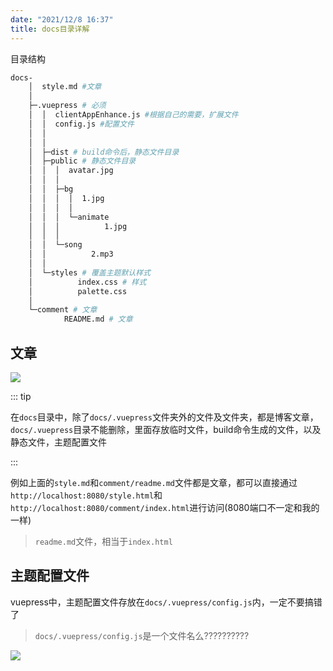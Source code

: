 ```yaml
---
date: "2021/12/8 16:37"
title: docs目录详解
---
```




目录结构

```sh
docs-
    │  style.md #文章
    │  
    ├─.vuepress # 必须
    │  │  clientAppEnhance.js #根据自己的需要，扩展文件
    │  │  config.js #配置文件
    │  │  
    │  │      
    │  ├─dist # build命令后，静态文件目录
    │  ├─public # 静态文件目录
    │  │  │  avatar.jpg
    │  │  │  
    │  │  ├─bg
    │  │  │  │  1.jpg
    │  │  │  │  
    │  │  │  └─animate
    │  │  │          1.jpg
    │  │  │          
    │  │  └─song
    │  │          2.mp3
    │  │          
    │  └─styles # 覆盖主题默认样式
    │          index.css # 样式
    │          palette.css
    │          
    └─comment # 文章
            README.md # 文章
```



## 文章

![](https://picture.xcye.xyz/image-20211208165052341.png?x-oss-process=style/pictureProcess1)



::: tip

在`docs`目录中，除了`docs/.vuepress`文件夹外的文件及文件夹，都是博客文章，`docs/.vuepress`目录不能删除，里面存放临时文件，build命令生成的文件，以及静态文件，主题配置文件

:::



例如上面的`style.md`和`comment/readme.md`文件都是文章，都可以直接通过`http://localhost:8080/style.html`和`http://localhost:8080/comment/index.html`进行访问(8080端口不一定和我的一样)

> `readme.md`文件，相当于`index.html`



## 主题配置文件

vuepress中，主题配置文件存放在`docs/.vuepress/config.js`内，一定不要搞错了

> `docs/.vuepress/config.js`是一个文件名么??????????



![](https://picture.xcye.xyz/image-20211208165730551.png?x-oss-process=style/pictureProcess1)

